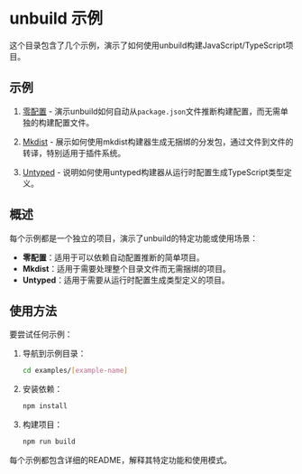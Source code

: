 # unbuild 示例

这个目录包含了几个示例，演示了如何使用unbuild构建JavaScript/TypeScript项目。

## 示例

1. [零配置](./1.zero-config/) - 演示unbuild如何自动从`package.json`文件推断构建配置，而无需单独的构建配置文件。

2. [Mkdist](./2.mkdist/) - 展示如何使用mkdist构建器生成无捆绑的分发包，通过文件到文件的转译，特别适用于插件系统。

3. [Untyped](./3.untyped/) - 说明如何使用untyped构建器从运行时配置生成TypeScript类型定义。

## 概述

每个示例都是一个独立的项目，演示了unbuild的特定功能或使用场景：

- **零配置**：适用于可以依赖自动配置推断的简单项目。
- **Mkdist**：适用于需要处理整个目录文件而无需捆绑的项目。
- **Untyped**：适用于需要从运行时配置生成类型定义的项目。

## 使用方法

要尝试任何示例：

1. 导航到示例目录：
   ```bash
   cd examples/[example-name]
   ```

2. 安装依赖：
   ```bash
   npm install
   ```

3. 构建项目：
   ```bash
   npm run build
   ```

每个示例都包含详细的README，解释其特定功能和使用模式。
